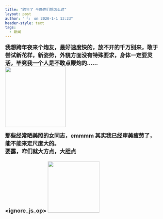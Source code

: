 ```yaml
---
title: "跨年了 今晚你们想怎么过"
layout: post
author: "「」 on 2020-1-1 13:23"
header-style: text
tags:
  - 新闻
---
```


 
<!--加载伯招聘的帖子--> <font size="4"><strong>我想跨年夜来个炮友，最好速度快的，放不开的千万别来，敢于尝试新花样，新姿势，外貌方面没有特殊要求，身体一定要灵活，毕竟我一个人是不敢点鞭炮的......</strong></font> <ignore_js_op> 
 <img aid="1324219" src="static/image/common/none.gif" zoomfile="data/attachment/forum/201912/31/094753dmodpd3zzb0fu0tn.gif" file="data/attachment/forum/201912/31/094753dmodpd3zzb0fu0tn.gif" width="200" inpost="1"> 
 <div class="tip tip_4 aimg_tip" id="aimg_1324219_menu" style="position: absolute; display: none" disautofocus="true"> 
  <div class="xs0"> 
   <p><strong>02.gif</strong> <em class="xg1">(893.29 KB, 下载次数: 0)</em></p> 
   <p> <a href="forum.php?mod=attachment&amp;aid=MTMyNDIxOXw0NGU2NjVkOXwxNTc3ODg3NTY0fDB8NTQ0NTA0&amp;nothumb=yes" target="_blank">下载附件</a> &nbsp;<a href="javascript:;" onclick="showWindow(this.id, this.getAttribute('url'), 'get', 0);" id="savephoto_1324219" url="home.php?mod=spacecp&amp;ac=album&amp;op=saveforumphoto&amp;aid=1324219&amp;handlekey=savephoto_1324219">保存到相册</a> </p> 
   <p class="xg1 y"><span title="2019-12-31 09:47">昨天&nbsp;09:47</span> 上传</p> 
  </div> 
  <div class="tip_horn"></div> 
 </div> 
</ignore_js_op> 
 
 <font size="4"><strong>那些经常晒美照的女同志，emmmm 其实我已经审美疲劳了，能不能来定尺度大的。<br> <strong>要露，咋们就大方点，大胆点<br> </strong><br> 
  <ignore_js_op> 
   <img aid="1324220" src="static/image/common/none.gif" zoomfile="data/attachment/forum/201912/31/094828u8yh422hp08llep0.gif" file="data/attachment/forum/201912/31/094828u8yh422hp08llep0.gif" width="170" inpost="1"> 
   <div class="tip tip_4 aimg_tip" id="aimg_1324220_menu" style="position: absolute; display: none" disautofocus="true"> 
    <div class="xs0"> 
     <p><strong>01.gif</strong> <em class="xg1">(1.35 MB, 下载次数: 0)</em></p> 
     <p> <a href="forum.php?mod=attachment&amp;aid=MTMyNDIyMHwxMmI5NTc0ZHwxNTc3ODg3NTY0fDB8NTQ0NTA0&amp;nothumb=yes" target="_blank">下载附件</a> &nbsp;<a href="javascript:;" onclick="showWindow(this.id, this.getAttribute('url'), 'get', 0);" id="savephoto_1324220" url="home.php?mod=spacecp&amp;ac=album&amp;op=saveforumphoto&amp;aid=1324220&amp;handlekey=savephoto_1324220">保存到相册</a> </p> 
     <p class="xg1 y"><span title="2019-12-31 09:48">昨天&nbsp;09:48</span> 上传</p> 
    </div> 
    <div class="tip_horn"></div> 
   </div> 
  </ignore_js_op> <br> </strong></font>
 
 

